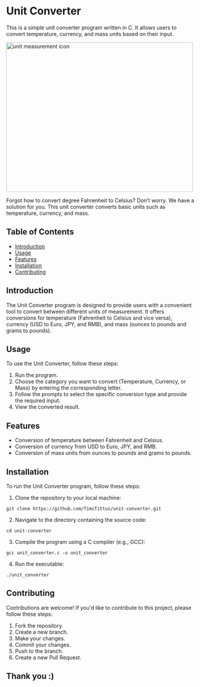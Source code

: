 <!DOCTYPE html>
<html lang="en">
<head>
    <meta charset="UTF-8">
    <meta name="viewport" content="width=device-width, initial-scale=1.0">
</head>
<body>

<h1>Unit Converter</h1>

<p>This is a simple unit converter program written in C. It allows users to convert temperature, currency, and mass units based on their input.</p>

<img align="center" src="https://play-lh.googleusercontent.com/R46vqH8qKkBTxEcTZJ3WzAfVaeG7xXHdKBCi6jnhoFadggWy8NoA3GfxnrSkpUYCxjE=w240-h480-rw" alt="unit measurement icon" width="500" height="400">

<p>Forgot how to convert degree Fahrenheit to Celsius? Don’t worry. We have a solution for you. This unit converter converts basic units such as temperature, currency, and mass.</p>

<h2>Table of Contents</h2>

<ul>
    <li><a href="#introduction">Introduction</a></li>
    <li><a href="#usage">Usage</a></li>
    <li><a href="#features">Features</a></li>
    <li><a href="#installation">Installation</a></li>
    <li><a href="#contributing">Contributing</a></li>
</ul>

<h2 id="introduction">Introduction</h2>

<p>The Unit Converter program is designed to provide users with a convenient tool to convert between different units of measurement. It offers conversions for temperature (Fahrenheit to Celsius and vice versa), currency (USD to Euro, JPY, and RMB), and mass (ounces to pounds and grams to pounds).</p>

<h2 id="usage">Usage</h2>

<p>To use the Unit Converter, follow these steps:</p>

<ol>
    <li>Run the program.</li>
    <li>Choose the category you want to convert (Temperature, Currency, or Mass) by entering the corresponding letter.</li>
    <li>Follow the prompts to select the specific conversion type and provide the required input.</li>
    <li>View the converted result.</li>
</ol>

<h2 id="features">Features</h2>

<ul>
    <li>Conversion of temperature between Fahrenheit and Celsius.</li>
    <li>Conversion of currency from USD to Euro, JPY, and RMB.</li>
    <li>Conversion of mass units from ounces to pounds and grams to pounds.</li>
</ul>

<h2 id="installation">Installation</h2>

<p>To run the Unit Converter program, follow these steps:</p>

<ol>
    <li>Clone the repository to your local machine:</li>
</ol>

<pre><code>git clone https://github.com/TimsTittus/unit-converter.git
</code></pre>

<ol start="2">
    <li>Navigate to the directory containing the source code:</li>
</ol>

<pre><code>cd unit-converter
</code></pre>

<ol start="3">
    <li>Compile the program using a C compiler (e.g., GCC):</li>
</ol>

<pre><code>gcc unit_converter.c -o unit_converter
</code></pre>

<ol start="4">
    <li>Run the executable:</li>
</ol>

<pre><code>./unit_converter
</code></pre>

<h2 id="contributing">Contributing</h2>

<p>Contributions are welcome! If you'd like to contribute to this project, please follow these steps:</p>

<ol>
    <li>Fork the repository.</li>
    <li>Create a new branch.</li>
    <li>Make your changes.</li>
    <li>Commit your changes.</li>
    <li>Push to the branch.</li>
    <li>Create a new Pull Request.</li>
</ol>

<h2 id="Thank You">Thank you :)</h2>

</html>
